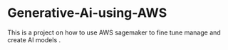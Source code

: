 # Generative-Ai-using-AWS
This is a project on how to use AWS sagemaker to fine tune manage and create AI models .
